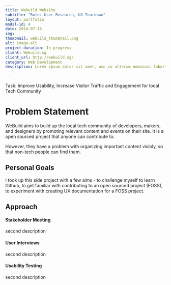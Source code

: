 ```yaml
---
title: Webuild Website
subtitle: "Role: User Research, UX Teardown"
layout: portfolio
modal-id: 4
date: 2014-07-15
img: 
thumbnail: webuild_thumbnail.png
alt: image-alt
project-duration: In progress
client: Webuild.sg
client_url: http://webuild.sg/
category: Web Development
description: Lorem ipsum dolor sit amet, usu cu alterum nominavi lobortis. At duo novum diceret. Tantas apeirian vix et, usu sanctus postulant inciderint ut, populo diceret necessitatibus in vim. Cu eum dicam feugiat noluisse.

---
```

Task: Improve Usability, Increase Visitor Traffic and Engagement for local Tech Community

# Problem Statement

WeBuild aims to build up the local tech community of developers, makers, and designers by promoting relevant content and events on their site. It is a open sourced project that anyone can contribute to.  

However, they have a problem with organizing important content visibly, so that non-tech people can find them. 

## Personal Goals

I took up this side project with a few aims - to challenge myself to learn Github, to get familiar with contributing to an open sourced project (FOSS), to experiment with creating UX documentation for a FOSS project.

## Approach

#### Stakeholder Meeting
second description

#### User Interviews
second description

#### Usability Testing
second description

